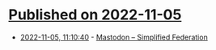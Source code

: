 # [Published on 2022-11-05](index.md)

* [2022-11-05, 11:10:40](https://news.ycombinator.com/item?id=33480315) - [Mastodon – Simplified Federation](https://addons.mozilla.org/en-US/firefox/addon/mastodon-simplified-federation/)
